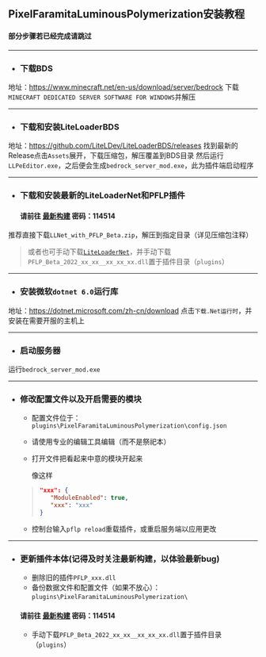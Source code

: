 ## PixelFaramitaLuminousPolymerization安装教程
#### 部分步骤若已经完成请跳过
---
- ### 下载BDS
地址：https://www.minecraft.net/en-us/download/server/bedrock
下载`MINECRAFT DEDICATED SERVER SOFTWARE FOR WINDOWS`并解压

---
- ### 下载和安装LiteLoaderBDS
地址：https://github.com/LiteLDev/LiteLoaderBDS/releases
找到最新的Release点击`Assets`展开，下载压缩包，解压覆盖到BDS目录
然后运行`LLPeEditor.exe`，之后便会生成`bedrock_server_mod.exe`，此为插件端启动程序

---
- ### 下载和安装最新的LiteLoaderNet和PFLP插件
    #### 请前往 [最新构建](https://gxh.lanzoum.com/b03v3gxbi)  密码：114514
推荐直接下载`LLNet_with_PFLP_Beta.zip`，解压到指定目录（详见压缩包注释）
>或者也可手动下载[`LiteLoaderNet`](https://github.com/LiteLDev/LiteLoader.NET)，并手动下载`PFLP_Beta_2022_xx_xx__xx_xx_xx.dll`置于插件目录（`plugins`）
---
- ### 安装微软`dotnet 6.0`运行库
地址：https://dotnet.microsoft.com/zh-cn/download
点击`下载.Net运行时`，并安装在需要开服的主机上

---
- ### 启动服务器
运行`bedrock_server_mod.exe`

---
- ### 修改配置文件以及开启需要的模块
    - 配置文件位于：`plugins\PixelFaramitaLuminousPolymerization\config.json`
    - 请使用专业的编辑工具编辑（而不是祭祀本）

    - 打开文件把看起来中意的模块开起来
    
        像这样
    >``` json
    >"xxx": {
    >    "ModuleEnabled": true,
    >    "xxx": "xxx"
    >}
    >```

    - 控制台输入`pflp reload`重载插件，或重启服务端以应用更改

---
- ### 更新插件本体(记得及时关注最新构建，以体验最新bug)
    - 删除旧的插件`PFLP_xxx.dll`
    - 备份数据文件和配置文件（如果不放心）：`plugins\PixelFaramitaLuminousPolymerization\`
    #### 请前往 [最新构建](https://gxh.lanzoum.com/b03v3gxbi)  密码：114514
    - 手动下载`PFLP_Beta_2022_xx_xx__xx_xx_xx.dll`置于插件目录（`plugins`）
